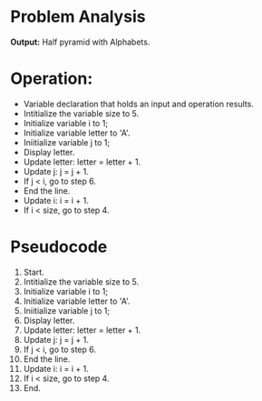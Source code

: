 # Problem Analysis     
**Output:** Half pyramid with Alphabets.

# Operation:   
- Variable declaration that holds an input and operation results.
- Intitialize the variable size to 5.
- Initialize variable i to 1;
- Initialize variable letter to 'A'.
- Iniitialize variable j to 1;
- Display letter.
- Update letter: letter = letter + 1.
- Update j: j = j + 1.
- If j < i, go to step 6.
- End the line.
- Update i: i = i + 1.
- If i < size, go to step 4.

# Pseudocode   
1. Start.
2. Intitialize the variable size to 5.
3. Initialize variable i to 1;
4. Initialize variable letter to 'A'.
5. Iniitialize variable j to 1;
6. Display letter.
7. Update letter: letter = letter + 1.
8. Update j: j = j + 1.
9. If j < i, go to step 6.
10. End the line.
11. Update i: i = i + 1.
12. If i < size, go to step 4.
13. End.
 
